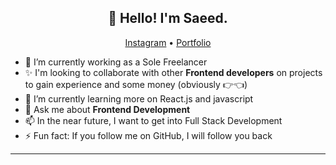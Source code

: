 <h2 align="center">👋 Hello! I'm Saeed.</h2>
<p align="center">
  <a href="https://www.instagram.com/me.coderrr/">Instagram</a> •
  <a href="https://www.codepen.io/saeed18">Portfolio</a>
</p>


- 🔭 I’m currently working as a Sole Freelancer
- ✨ I'm looking to collaborate with other **Frontend developers** on projects to gain experience and some money (obviously 👉👈)
- 🌱 I’m currently learning more on React.js and javascript
- 💬 Ask me about **Frontend Development**
- 📫 In the near future, I want to get into Full Stack Development
- ⚡ Fun fact: If you follow me on GitHub, I will follow you back

-------
